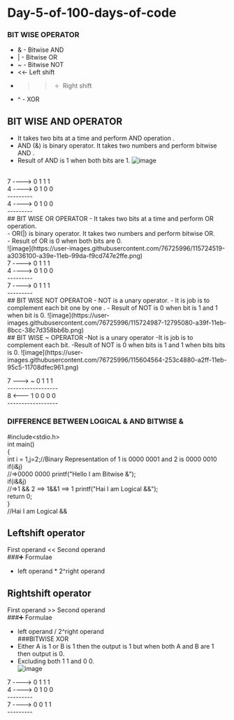# Day-5-of-100-days-of-code<br/>
### BIT WISE OPERATOR<br/>
- & - Bitwise AND
- | - Bitwise OR
- ~ - Bitwise NOT
- <<- Left shift
- >> - Right shift
- ^ - XOR<br/>
## BIT WISE AND OPERATOR
- It takes two bits at a time and perform AND operation . <br/> 
- AND (&) is binary operator. It takes two numbers and perform bitwise AND .<br/>
- Result of AND is 1 when both bits are 1.
  ![image](https://user-images.githubusercontent.com/76725996/115724113-4738d800-a39e-11eb-84ab-f9665839de2c.png)
<br/>
7 ----> 0 1 1 1<br/>
4 ----> 0 1 0 0<br/>
       ---------<br/>
4 ----> 0 1 0 0 <br/>
       ---------<br/>
## BIT WISE OR OPERATOR
- It takes two bits at a time and perform OR operation.<br/>
- OR(|) is binary operator. It takes two numbers and perform bitwise OR.<br/>
- Result of OR is 0 when both bits are 0.<br/>
![image](https://user-images.githubusercontent.com/76725996/115724519-a3036100-a39e-11eb-99da-f9cd747e2ffe.png)
<br/>
7 ----> 0 1 1 1<br/>
4 ----> 0 1 0 0<br/>
       ---------<br/>
7 ----> 0 1 1 1 <br/>
       ---------<br/>
## BIT WISE NOT OPERATOR
- NOT is a unary operator.
- It is job is to complement each bit one by one .
- Result of NOT is 0 when bit is 1 and 1 when bit is 0.
![image](https://user-images.githubusercontent.com/76725996/115724987-12795080-a39f-11eb-8bcc-38c7d358bb6b.png)
<br/>
## BIT WISE ~ OPERATOR
-Not is a unary operator
-It is job is to complement each bit.
-Result of NOT is 0 when bits is 1 and 1 when bits  bits is 0.
![image](https://user-images.githubusercontent.com/76725996/115604564-253c4880-a2ff-11eb-95c5-11708dfec961.png)<br/>

 7 ---> ~ 0 1 1 1 <br/>
 ------------------<br/>
 8 <--- 1 0 0 0 0<br/>
 ------------------<br/> 
###  DIFFERENCE BETWEEN LOGICAL & AND BITWISE &<br/>
#include<stdio.h><br>
int main()<br>
{<br/>
   int i = 1,j=2;//Binary Representation of 1 is 0000 0001 and 2 is 0000 0010<br/>
   if(i&j)<br/>//=>0000 0000 
     printf("Hello I am Bitwise &");<br/>
   if(i&&j)<br/>//=>1 && 2 ==> 1&&1 ==> 1
     printf("Hai I am Logical &&");<br/>
   return 0;<br/>
}<br/>
//Hai I am Logical &&
## Leftshift operator
First operand << Second operand<br/>
###➕ Formulae
- left operand * 2^right operand<br/>
## Rightshift operator
First operand >> Second operand<br/>
###➕ Formulae
- left operand / 2^right operand<br/>
###BITWISE XOR
- Either A is 1 or B is 1 then the output is 1 but when both A and B are 1 then output is 0.<br/>
- Excluding both 1 1 and 0 0.<br/>
![image](https://user-images.githubusercontent.com/76725996/115725268-52d8ce80-a39f-11eb-8007-0806c7fe1cf0.png)<br/>

7 ----> 0 1 1 1<br/>
4 ----> 0 1 0 0<br/>
       ---------<br/>
7 ----> 0 0 1 1 <br/>
       ---------<br/>
